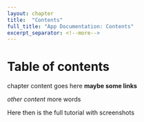 ```yaml
---
layout: chapter
title:  "Contents"
full_title: "App Documentation: Contents"
excerpt_separator: <!--more-->
---
```


# Table of contents

chapter content goes here
__maybe some links__


_other content_
more words


<!--more-->
Here
then is the
full tutorial with
screenshots
